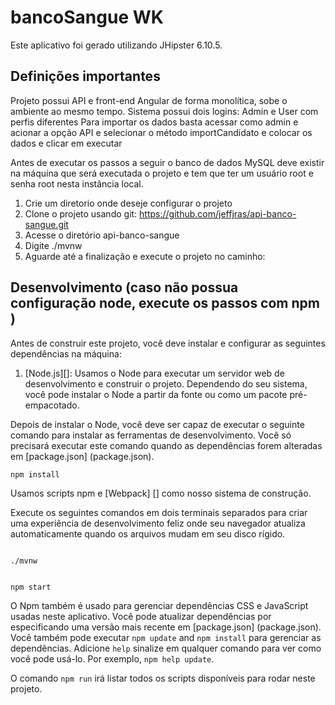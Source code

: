 # bancoSangue WK

Este aplicativo foi gerado utilizando JHipster 6.10.5.

## Definições importantes

Projeto possui API e front-end Angular de forma monolítica, sobe o ambiente ao mesmo tempo.
Sistema possui dois logins: Admin e User com perfis diferentes
Para importar os dados basta acessar como admin e acionar a opção API e selecionar o método importCandidato e colocar os dados e clicar em executar

Antes de executar os passos a seguir o banco de dados MySQL deve existir na máquina que será executada o projeto e tem que ter um usuário root e senha root nesta instância local.

1. Crie um diretorio onde deseje configurar o projeto
2. Clone o projeto usando git:
   https://github.com/jeffjras/api-banco-sangue.git
3. Acesse o diretório api-banco-sangue
4. Digite ./mvnw
5. Aguarde até a finalização e execute o projeto no caminho:

## Desenvolvimento (caso não possua configuração node, execute os passos com npm )

Antes de construir este projeto, você deve instalar e configurar as seguintes dependências na máquina:

1. [Node.js][]: Usamos o Node para executar um servidor web de desenvolvimento e construir o projeto.
   Dependendo do seu sistema, você pode instalar o Node a partir da fonte ou como um pacote pré-empacotado.

Depois de instalar o Node, você deve ser capaz de executar o seguinte comando para instalar as ferramentas de desenvolvimento.
Você só precisará executar este comando quando as dependências forem alteradas em [package.json] (package.json).

```
npm install
```

Usamos scripts npm e [Webpack] [] como nosso sistema de construção.

Execute os seguintes comandos em dois terminais separados para criar uma experiência de desenvolvimento feliz onde seu navegador
atualiza automaticamente quando os arquivos mudam em seu disco rígido.
```

./mvnw


npm start
```

O Npm também é usado para gerenciar dependências CSS e JavaScript usadas neste aplicativo. Você pode atualizar dependências por
especificando uma versão mais recente em [package.json] (package.json). Você também pode executar `npm update` and `npm install` para gerenciar as dependências.
Adicione `help` sinalize em qualquer comando para ver como você pode usá-lo. Por exemplo, `npm help update`.

O comando `npm run` irá listar todos os scripts disponíveis para rodar neste projeto.



